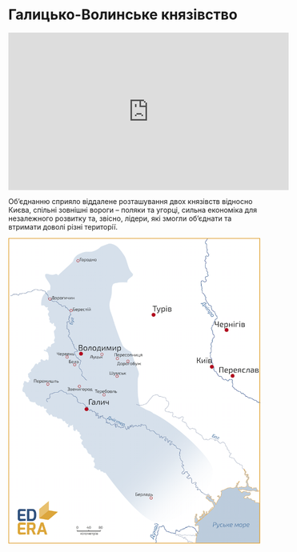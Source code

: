 Галицько-Волинське князівство
=============================

<div class="fluidMedia">
<iframe align="center" width="560" height="315" src="https://www.youtube.com/embed/RhKUwQRfBm8" frameborder="0" allowfullscreen></iframe>
</div>
<div class="popup">
</div>

Об’єднанню сприяло віддалене розташування двох князівств відносно Києва,
спільні зовнішні вороги – поляки та угорці, сильна економіка для
незалежного розвитку та, звісно, лідери, які змогли об’єднати та
втримати доволі різні території.

![image](two.png)
